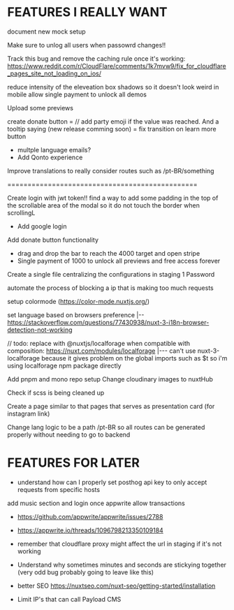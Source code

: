 # FEATURES I REALLY WANT

document new mock setup

Make sure to unlog all users when passowrd changes!!

Track this bug and remove the caching rule once it's working: https://www.reddit.com/r/CloudFlare/comments/1k7mvw9/fix_for_cloudflare_pages_site_not_loading_on_ios/

reduce intensity of the eleveation box shadows so it doesn't look weird in mobile
allow single payment to unlock all demos

Upload some previews

create donate button
= // add party emoji if the value was reached. And a tooltip saying (new release comming soon)
= fix transition on learn more button

- multple language emails?
- Add Qonto experience

Improve translations to really consider routes such as /pt-BR/something

===============================================

Create login with jwt token!!
find a way to add some padding in the top of the scrollable area of the modal so it do not touch the border when scrollingL

- Add google login

Add donate button functionality

- drag and drop the bar to reach the 4000 target and open stripe
- Single payment of 1000 to unlock all previews and free access forever

Create a single file centralizing the configurations in staging 1 Password

automate the process of blocking a ip that is making too much requests

setup colormode (https://color-mode.nuxtjs.org/)

set language based on browsers preference
|-- https://stackoverflow.com/questions/77430938/nuxt-3-i18n-browser-detection-not-working

// todo: replace with @nuxtjs/localforage when compatible with composition: https://nuxt.com/modules/localforage
|--- can't use nuxt-3-localforage because it gives problem on the global imports such as $t so i'm using localforage npm package directly

Add pnpm and mono repo setup
Change cloudinary images to nuxtHub

Check if scss is being cleaned up

Create a page similar to that pages that serves as presentation card (for instagram link)

Change lang logic to be a path /pt-BR so all routes can be generated properly without needing to go to backend

# FEATURES FOR LATER

- understand how can I properly set posthog api key to only accept requests from specific hosts

add music section and login once appwrite allow transactions

- https://github.com/appwrite/appwrite/issues/2788
- https://appwrite.io/threads/1096798213350109184
- remember that cloudflare proxy might affect the url in staging if it's not working

- Understand why sometimes minutes and seconds are stickying together (very odd bug probably going to leave like this)

- better SEO https://nuxtseo.com/nuxt-seo/getting-started/installation

- Limit IP's that can call Payload CMS
